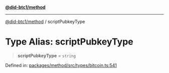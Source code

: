 [**@did-btc1/method**](../README.md)

***

[@did-btc1/method](../globals.md) / scriptPubkeyType

# Type Alias: scriptPubkeyType

> **scriptPubkeyType** = `string`

Defined in: [packages/method/src/types/bitcoin.ts:541](https://github.com/dcdpr/did-btc1-js/blob/751aedd75738c26882a2149e644ae32b9e424707/packages/method/src/types/bitcoin.ts#L541)
